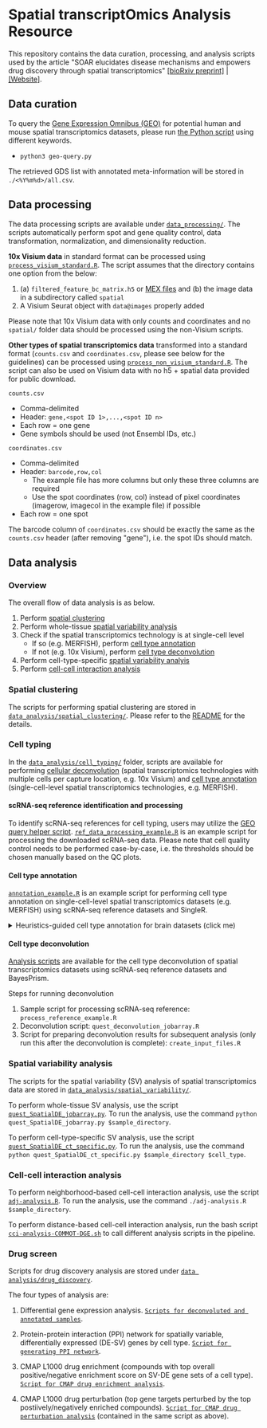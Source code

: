 # Spatial transcriptOmics Analysis Resource

This repository contains the data curation, processing, and analysis scripts used by the article "SOAR elucidates disease mechanisms and empowers drug discovery through spatial transcriptomics" [[bioRxiv preprint]](https://www.biorxiv.org/content/10.1101/2022.04.17.488596v2) | [[Website]](https://soar.fsm.northwestern.edu/).

## Data curation

To query the [Gene Expression Omnibus (GEO)](https://www.ncbi.nlm.nih.gov/geo/) for potential human and mouse spatial transcriptomics datasets, please run [the Python script](https://github.com/luoyuanlab/SOAR/tree/main/data_curation/geo-query.py) using different keywords.

* `python3 geo-query.py`

The retrieved GDS list with annotated meta-information will be stored in `./<%Y%m%d>/all.csv`.

## Data processing

The data processing scripts are available under [`data_processing/`](https://github.com/luoyuanlab/SOAR/tree/main/data_processing). The scripts automatically perform spot and gene quality control, data transformation, normalization, and dimensionality reduction.

**10x Visium data** in standard format can be processed using [`process_visium_standard.R`](https://github.com/luoyuanlab/SOAR/tree/main/data_processing/process_visium_standard.R). The script assumes that the directory contains one option from the below:

1. (a) `filtered_feature_bc_matrix.h5` or [MEX files](https://support.10xgenomics.com/single-cell-gene-expression/software/pipelines/latest/output/matrices) and (b) the image data in a subdirectory called `spatial`
2. A Visium Seurat object with `data@images` properly added

Please note that 10x Visium data with only counts and coordinates and no `spatial/` folder data should be processed using the non-Visium scripts.

**Other types of spatial transcriptomics data** transformed into a standard format (`counts.csv` and `coordinates.csv`, please see below for the guidelines) can be processed using [`process_non_visium_standard.R`](https://github.com/luoyuanlab/SOAR/tree/main/data_processing/process_non_visium_standard.R). The script can also be used on Visium data with no h5 + spatial data provided for public download.

`counts.csv`

* Comma-delimited
* Header: `gene,<spot ID 1>,...,<spot ID n>`
* Each row = one gene
* Gene symbols should be used (not Ensembl IDs, etc.)

`coordinates.csv`

* Comma-delimited
* Header: `barcode,row,col`
	* The example file has more columns but only these three columns are required
	* Use the spot coordinates (row, col) instead of pixel coordinates (imagerow, imagecol in the example file) if possible
* Each row = one spot

The barcode column of `coordinates.csv` should be exactly the same as the `counts.csv` header (after removing "gene"), i.e. the spot IDs should match.

## Data analysis

### Overview

The overall flow of data analysis is as below.

1. Perform [spatial clustering](#spatial-clustering)
2. Perform whole-tissue [spatial variability analysis](#spatial-variability-analysis)
3. Check if the spatial transcriptomics technology is at single-cell level
	* If so (e.g. MERFISH), perform [cell type annotation](#cell-type-annotation)
	* If not (e.g. 10x Visium), perform [cell type deconvolution](#cell-type-deconvolution)
4. Perform cell-type-specific [spatial variability analyis](#spatial-variability-analysis)
5. Perform [cell-cell interaction analysis](#cell-cell-interaction-analysis)

### Spatial clustering

The scripts for performing spatial clustering are stored in [`data_analysis/spatial_clustering/`](https://github.com/luoyuanlab/SOAR/tree/main/data_analysis/spatial_clustering). Please refer to the [README](https://github.com/luoyuanlab/SOAR/tree/main/data_analysis/spatial_clustering/README.md) for the details.

### Cell typing

In the [`data_analysis/cell_typing/`](https://github.com/luoyuanlab/SOAR/tree/main/data_analysis/cell_typing) folder, scripts are available for performing [cellular deconvolution](https://github.com/luoyuanlab/SOAR/tree/main/data_analysis/cell_typing/deconvolution) (spatial transcriptomics technologies with multiple cells per capture location, e.g. 10x Visium) and [cell type annotation](https://github.com/luoyuanlab/SOAR/tree/main/data_analysis/cell_typing/annotation) (single-cell-level spatial transcriptomics technologies, e.g. MERFISH).

#### scRNA-seq reference identification and processing

To identify scRNA-seq references for cell typing, users may utilize the [GEO query helper script](https://github.com/luoyuanlab/SOAR/tree/main/data_analysis/cell_typing/reference/geo-download-scRNA-seq.py). [`ref_data_processing_example.R`](https://github.com/luoyuanlab/SOAR/tree/main/data_analysis/cell_typing/reference/ref_data_processing_example.R) is an example script for processing the downloaded scRNA-seq data. Please note that cell quality control needs to be performed case-by-case, i.e. the thresholds should be chosen manually based on the QC plots.

#### Cell type annotation

[`annotation_example.R`](https://github.com/luoyuanlab/SOAR/tree/main/data_analysis/cell_typing/annotation/annotation_example.R) is an example script for performing cell type annotation on single-cell-level spatial transcriptomics datasets (e.g. MERFISH) using scRNA-seq reference datasets and SingleR.

<details><summary>Heuristics-guided cell type annotation for brain datasets (click me)</summary>

[`runBrainCellTypeAnnotation-CluHeu.R`](https://github.com/luoyuanlab/SOAR/tree/main/data_analysis/cell_typing/annotation/runBrainCellTypeAnnotation-CluHeu.R)

* Usage: `./runBrainCellTypeAnnotation-CluHeu.R > runBrainCellTypeAnnotation-CluHeu.log`
* Description
    * This script automatically annotates the cell types of brain Visium datasets using a cluster-based approach guided by some heuristics.
    * Note that:
        * This script requires processed mouse and human scRNA-seq references as the input, and the file paths are currently hard-wired:
            * `/share/fsmresfiles/SpatialT/ref/Brain/Adult/aibs_human_ctx_smart-seq`
                * `aibs_human_ctx_smart-seq_neuronal.RDS`
                * `aibs_human_ctx_smart-seq_non_neuronal.RDS`
                * `supp.RData`
            * `/share/fsmresfiles/SpatialT/ref/Brain/Adult/aibs_mouse_ctx-hpf_10x`
                * `aibs_mouse_ctx-hpf_10x_neuronal.RDS`
                * `aibs_mouse_ctx-hpf_10x_non_neuronal.RDS`
                * `supp.RData`
        * This script also reads a table listing the DSID, species, and technology (`brain_DSID_list.txt`) and loops over its rows. Line 52 uses a hard-wired path to this file.
        * The annotations follow the [Common Cell Type Nomenclature (CCN)](https://portal.brain-map.org/explore/classes/nomenclature). `seurat_object[["cell_type_annotation"]]` contains the annotated subclasses, and `seurat_object[["cell_type_annotation_class"]]` contains the annotated classes (i.e., glutamatergic, GABAergic, or non_neuronal).
</details>

#### Cell type deconvolution

[Analysis scripts](https://github.com/luoyuanlab/SOAR/tree/main/data_analysis/cell_typing/deconvolution) are available for the cell type deconvolution of spatial transcriptomics datasets using scRNA-seq reference datasets and BayesPrism.

Steps for running deconvolution

1. Sample script for processing scRNA-seq reference: `process_reference_example.R`
2. Deconvolution script: `quest_deconvolution_jobarray.R`
3. Script for preparing deconvolution results for subsequent analysis (only run this after the deconvolution is complete): `create_input_files.R`

### Spatial variability analysis

The scripts for the spatial variability (SV) analysis of spatial transcriptomics data are stored in  [`data_analysis/spatial_variability/`](https://github.com/luoyuanlab/SOAR/tree/main/data_analysis/spatial_variability).

To perform whole-tissue SV analysis, use the script [`quest_SpatialDE_jobarray.py`](https://github.com/luoyuanlab/SOAR/tree/main/data_analysis/spatial_variability/quest_SpatialDE_jobarray.py). To run the analysis, use the command `python quest_SpatialDE_jobarray.py $sample_directory`.

To perform cell-type-specific SV analysis, use the script [`quest_SpatialDE_ct_specific.py`](https://github.com/luoyuanlab/SOAR/tree/main/data_analysis/spatial_variability/quest_SpatialDE_ct_specific.py). To run the analysis, use the command `python quest_SpatialDE_ct_specific.py $sample_directory $cell_type`.

### Cell-cell interaction analysis

To perform neighborhood-based cell-cell interaction analysis, use the script [`adj-analysis.R`](https://github.com/luoyuanlab/SOAR/tree/main/data_analysis/cell_cell_interaction/neighborhood-based/adj-analysis.R). To run the analysis, use the command `./adj-analysis.R $sample_directory`.

To perform distance-based cell-cell interaction analysis, run the bash script [`cci-analysis-COMMOT-DGE.sh`](https://github.com/luoyuanlab/SOAR/tree/main/data_analysis/cell_cell_interaction/distance-based/cci-analysis-COMMOT-DGE.sh) to call different analysis scripts in the pipeline.

### Drug screen

Scripts for drug discovery analysis are stored under [`data analysis/drug_discovery`](https://github.com/luoyuanlab/SOAR/tree/main/data_analysis/drug_discovery).

The four types of analysis are:

1. Differential gene expression analysis. [`Scripts for deconvoluted and annotated samples`](https://github.com/luoyuanlab/SOAR/tree/main/data_analysis/drug_discovery/DGE).
   
2. Protein-protein interaction (PPI) network for spatially variable, differentially expressed (DE-SV) genes by cell type. [`Script for generating PPI network`](https://github.com/luoyuanlab/SOAR/blob/main/data_analysis/drug_discovery/PPI_Drug_Enrichment_Perturbation/ppi_quest.py).
   
3. CMAP L1000 drug enrichment (compounds with top overall positive/negative enrichment score on SV-DE gene sets of a cell type). [`Script for CMAP drug enrichment analysis`](https://github.com/luoyuanlab/SOAR/blob/main/data_analysis/drug_discovery/PPI_Drug_Enrichment_Perturbation/drug_screen_perturb_quest.py).
   
4. CMAP L1000 drug perturbation (top gene targets perturbed by the top postiively/negatively enriched compounds). [`Script for CMAP drug perturbation analysis`](https://github.com/luoyuanlab/SOAR/blob/main/data_analysis/drug_discovery/PPI_Drug_Enrichment_Perturbation/drug_screen_perturb_quest.py) (contained in the same script as above).
   
